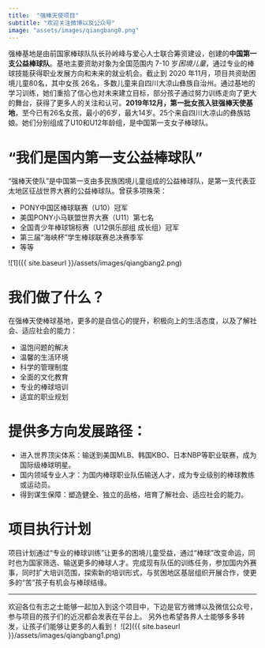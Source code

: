 ```yaml
---
title:  "强棒天使项目"
subtitle: "欢迎关注微博以及公众号"
image: "assets/images/qiangbang0.png"
---
```


强棒基地是由前国家棒球队队长孙岭峰与爱心人士联合筹资建设，创建的**中国第一支公益棒球队**。基地主要资助对象为全国范围内 7-10 岁*困境儿童*，通过专业的棒球技能获得职业发展方向和未来的就业机会。截止到 2020 年11月，项目共资助困境儿童80名，其中女孩 26名，多数儿童来自四川大凉山彝族自治州。通过基地的学习训练，她们重拾了信心也对未来建立目标，部分孩子通过努力训练走向了更大的舞台，获得了更多人的关注和认可。**2019年12月，第一批女孩入驻强棒天使基地**，至今已有26名女孩，最小的6岁，最大14岁。25个来自四川大凉山的彝族姑娘。她们分别组成了U10和U12年龄组，是中国第一支女子棒球队。

# “我们是国内第一支公益棒球队”
“强棒天使队”是中国第一支由多民族困境儿童组成的公益棒球队，是第一支代表亚太地区征战世界大赛的公益棒球队。曾获多项殊荣：
* PONY中国区棒球联赛（U10）冠军
* 美国PONY小马联盟世界大赛（U11）第七名
* 全国青少年棒球锦标赛（U12俱乐部组 成长组）冠军
* 第三届“海峡杯”学生棒球联赛总决赛季军
* 等等

![1]({{ site.baseurl }}/assets/images/qiangbang2.png)

# 我们做了什么？
在强棒天使棒球基地，更多的是自信心的提升，积极向上的生活态度，以及了解社会、适应社会的能力：

* 温饱问题的解决
* 温馨的生活环境
* 科学的管理制度
* 全面的文化教育
* 专业的棒球培训
* 适宜的职业规划

# 提供多方向发展路径： 
* 进入世界顶尖体系：输送到美国MLB、韩国KBO、日本NBP等职业联赛，成为国际级棒球明星。 
* 国内领域专业人才：为国内棒球职业队伍输送人才，成为专业级别的棒球教练或运动员。  
* 得到谋生保障：塑造健全、独立的品格，培育了解社会、适应社会的能力。

# 项目执行计划
项目计划通过“专业的棒球训练”让更多的困境儿童受益，通过“棒球”改变命运，同时也为国家筛选、输送更多的棒球人才。完成现有队伍的训练任务，参加国内外赛事，同时扩大培训范围，探索新的培训形式，与贫困地区基层组织开展合作，使更多的“苦”孩子有机会与棒球结缘。 

---

欢迎各位有志之士能够一起加入到这个项目中，下边是官方微博以及微信公众号，参与项目的孩子们的近况都会发表在平台上。
另外也希望各界人士能够多多转发，让孩子们能够让更多的人看到！
![2]({{ site.baseurl }}/assets/images/qiangbang1.png)
